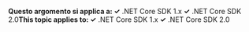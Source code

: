 <span data-ttu-id="9d4d8-101">**Questo argomento si applica a: ✓** .NET Core SDK 1.x **✓** .NET Core SDK 2.0</span><span class="sxs-lookup"><span data-stu-id="9d4d8-101">**This topic applies to: ✓** .NET Core SDK 1.x **✓** .NET Core SDK 2.0</span></span>
